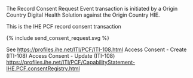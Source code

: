 The Record Consent Request Event transaction is initiated by a Origin Country Digital Health Solution against the Origin Country HIE.

This is the IHE PCF record consent transaction

{% include send_consent_request.svg %}

See 
   https://profiles.ihe.net/ITI/PCF/ITI-108.html
Access Consent - Create (ITI-108)
Access Consent - Update (ITI-108)
https://profiles.ihe.net/ITI/PCF/CapabilityStatement-IHE.PCF.consentRegistry.html

